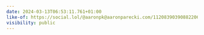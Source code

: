 ```yaml
---
date: 2024-03-13T06:53:11.761+01:00
like-of: https://social.lol/@aaronpk@aaronparecki.com/112083903908822067
visibility: public
---
```

